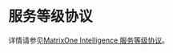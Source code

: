 # 服务等级协议  

详情请参见[MatrixOne Intelligence 服务等级协议](https://www.matrixorigin.cn/moc/service-level-agreement)。